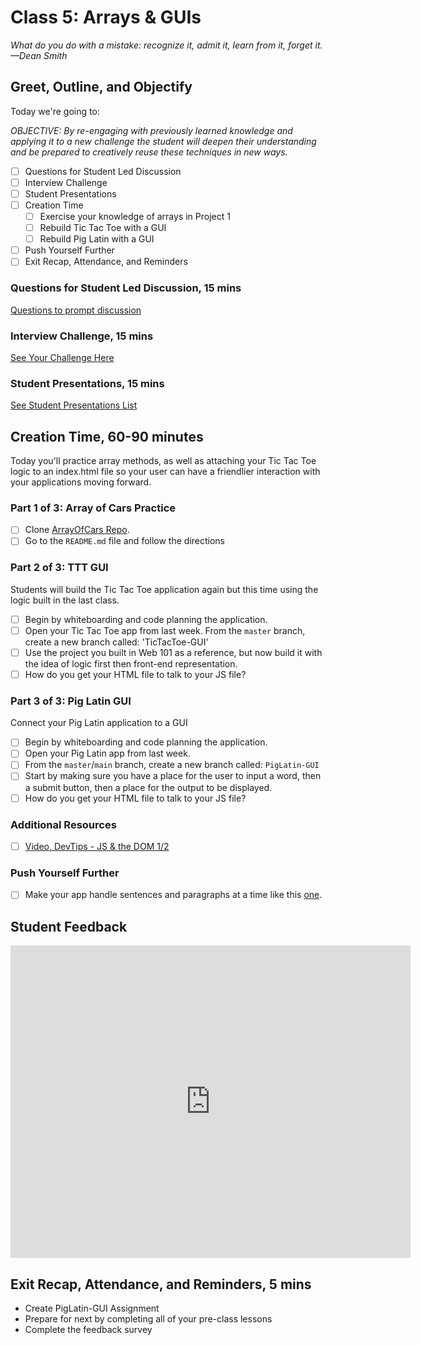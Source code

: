 # Class 5: Arrays & GUIs

<!-- ! HIDE FROM STUDENT; INSTRUCTOR ONLY CONTENT -->
<!-- ## Instructor Only Content - HIDE FROM STUDENTS -->

<!-- ! END INSTRUCTOR ONLY CONTENT -->

*What do you do with a mistake: recognize it, admit it, learn from it, forget it. —Dean Smith*

## Greet, Outline, and Objectify

<!-- SMART: Specific, Measurable, Attainable, Relevant, and Timely. -->
<!-- https://examples.yourdictionary.com/well-written-examples-of-learning-objectives.html -->

Today we're going to:
  
*OBJECTIVE: By re-engaging with previously learned knowledge and applying it to a new challenge the student will deepen their understanding and be prepared to creatively reuse these techniques in new ways.*

- [ ] Questions for Student Led Discussion
- [ ] Interview Challenge
- [ ] Student Presentations
- [ ] Creation Time
    - [ ]  Exercise your knowledge of arrays in Project 1
    - [ ]  Rebuild Tic Tac Toe with a GUI
    - [ ]  Rebuild Pig Latin with a GUI
- [ ] Push Yourself Further
- [ ] Exit Recap, Attendance, and Reminders

### Questions for Student Led Discussion, 15 mins
<!-- This section should be structured with the 5E model: https://lesley.edu/article/empowering-students-the-5e-model-explained -->

[Questions to prompt discussion](./../additionalResources/questionsForDiscussion/qfd-class-5.md)


### Interview Challenge, 15 mins
<!-- The last two E happen here: elaborate and evaluate  -->
<!-- this sections should have a challenge that can be solved with the skills they've learned since their last class. -->
<!-- ! HIDDEN CONTENT: INSTRUCTOR ONLY -->
[See Your Challenge Here](./../additionalResources/interviewChallenges.md)
<!-- ! END HIDDEN CONTENT: INSTRUCTOR ONLY -->

### Student Presentations, 15 mins

[See Student Presentations List](./../additionalResources/studentPresentations.md)

## Creation Time, 60-90 minutes

Today you'll practice array methods, as well as attaching your Tic Tac Toe logic to an index.html file so your user can have a friendlier interaction with your applications moving forward.

### Part 1 of 3: Array of Cars Practice

- [ ] Clone [ArrayOfCars Repo](https://github.com/AustinCodingAcademy/JS211_ArrayPractice).
- [ ] Go to the `README.md` file and follow the directions

### Part 2 of 3: TTT GUI

Students will build the Tic Tac Toe application again but this time using the logic built in the last class.

- [ ] Begin by whiteboarding and code planning the application.
- [ ] Open your Tic Tac Toe app from last week.
From the `master` branch, create a new branch called: 'TicTacToe-GUI'
- [ ] Use the project you built in Web 101 as a reference, but now build it with the idea of logic first then front-end representation.
- [ ] How do you get your HTML file to talk to your JS file?

<!-- #### HIDDEN CONTENT - Legacy Perhaps 

NOTE TO EDITOR: I hid this from learners because of the very last line, which says  "Check out index.html for an idea . . .", but offers no link or explanation for what that index.html file might be (not even in the Campus Manager version). In the version visible to learners I simply removed the line, but didn't want the reference to disappear forever in case there is an appropriate index.html file that should be linked. Thanks! - Rob Watkins.

Students will build the Tic Tac Toe application again but this time using the logic built in the last class.

- [ ] Begin by whiteboarding and code planning the application.
- [ ] Open your Tic Tac Toe app from last week.
- [ ] From the master branch, create a new branch called: 'TicTacToe-GUI'
- [ ] Use the project you built in Web 101 as a reference, but now build it with the idea of logic first then front-end representation.
- [ ] How do you get your HTML file to talk to your JS file?
- [ ] Check out index.html for an idea of how to start this game.

-->
### Part 3 of 3: Pig Latin GUI

Connect your Pig Latin application to a GUI

- [ ] Begin by whiteboarding and code planning the application.
- [ ] Open your Pig Latin app from last week.
- [ ] From the `master`/`main` branch, create a new branch called: `PigLatin-GUI`
- [ ] Start by making sure you have a place for the user to input a word, then a submit button, then a place for the output to be displayed.
- [ ] How do you get your HTML file to talk to your JS file?

### Additional Resources

- [ ] [Video, DevTips - JS & the DOM 1/2](https://youtu.be/hM9h1wN4rfU)

### Push Yourself Further

- [ ] Make your app handle sentences and paragraphs at a time like this [one](https://funtranslations.com/pig-latin).

## Student Feedback

<iframe src="https://docs.google.com/forms/d/e/1FAIpQLScjuL10i2xFGMWRwkjtgAL8F1Y5ipMPPjtTCDzkO1ZBcxUYZA/viewform?embedded=true" width="640" height="500" frameborder="0" marginheight="0" marginwidth="0">Loading…</iframe>

## Exit Recap, Attendance, and Reminders, 5 mins

* Create PigLatin-GUI Assignment
* Prepare for next by completing all of your pre-class lessons
* Complete the feedback survey

<!-- <iframe id="openedx-zollege" src="https://openedx.zollege.com/feedback" style="width: 100%; height: 500px; border: 0">Browser not compatible.</iframe>
<script src="https://openedx.zollege.com/assets/index.js" type="application/javascript"></script> -->


<!-- TODO Create 3 question exit questions -->

<!-- TODO INSERT Student Feedback From -->

<!-- TODO INSERT *HIDDEN* Instructor Feedback Form -->

<!-- cp workspace/resources/classOutlineTemplate.md docs/module-1/class-3.md -->